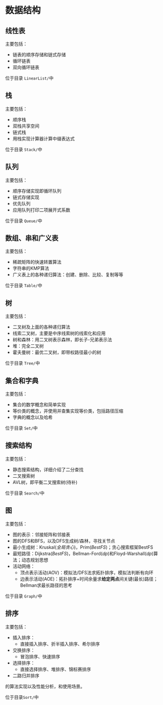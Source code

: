 # 数据结构

## 线性表
主要包括：

* 链表的顺序存储和链式存储
* 循环链表
* 双向循环链表

位于目录 `LinearList/`中

## 栈
主要包括：

* 顺序栈
* 双栈共享空间
* 链式栈
* 用栈实现计算器计算中缀表达式

位于目录 `Stack/`中


## 队列
主要包括：

* 顺序存储实现即循环队列
* 链式存储实现
* 优先队列
* 应用队列打印二项展开式系数

位于目录 `Queue/`中



## 数组、串和广义表
主要包括：

* 稀疏矩阵的快速转置算法
* 字符串的KMP算法
* 广义表上的各种递归算法：创建、删除、比较、复制等等

位于目录 `Table/`中


## 树
主要包括：

* 二叉树及上面的各种递归算法
* 线索二叉树，主要是中序线索树的线索化和应用
* 树和森林：用二叉树表示森林，即长子-兄弟表示法
* 堆：完全二叉树
* 霍夫曼树：最优二叉树，即带权路径最小的树

位于目录 `Tree/`中

## 集合和字典
主要包括：

* 集合的数学概念和简单实现
* 等价类的概念，并使用并查集实现等价类，包括路径压缩
* 字典的概念以及哈希

位于目录 `Set/`中

## 搜索结构
主要包括：

* 静态搜索结构，详细介绍了二分查找
* 二叉搜索树
* AVL树，即平衡二叉搜索树(待补)

位于目录 `Search/`中

## 图
主要包括：

* 图的表示：邻接矩阵和邻接表
* 图的DFS和BFS，以及DFS生成树/森林，寻找关节点
* 最小生成树：Kruskal(*全局贪心*)，Prim(*BestFS*)；贪心搜索框架BestFS
* 最短路径：Dijkstra(*BestFS*)，Bellman-Ford(*dp*)和Floyd-Warshall(*dp*)算法；动态规划思想
* 活动网络：
  * 顶点表示活动(AOV)：模拟法/DFS法求拓扑排序，模拟法判断有向环
  * 边表示活动(AOE)：拓扑排序+时间余量求**给定两点**间关键(最长)路径；Bellman求最长路径的思考

位于目录 `Graph/`中

## 排序
主要包括：

* 插入排序：
  * 直接插入排序、折半插入排序、希尔排序
* 交换排序：
  * 冒泡排序、快速排序
* 选择排序：
  * 直接选择排序、堆排序、锦标赛排序
* 二路归并排序

的算法实现以及性能分析，和使用场景。

位于目录`Sort/`中

